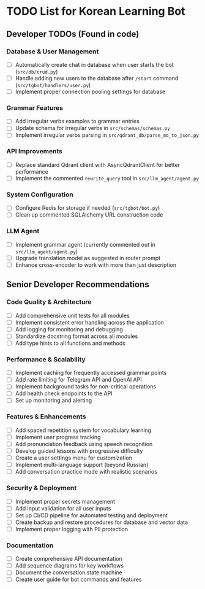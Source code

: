 # TODO List for Korean Learning Bot

## Developer TODOs (Found in code)

### Database & User Management
- [ ] Automatically create chat in database when user starts the bot (`src/db/crud.py`)
- [ ] Handle adding new users to the database after `/start` command (`src/tgbot/handlers/user.py`)
- [ ] Implement proper connection pooling settings for database

### Grammar Features
- [ ] Add irregular verbs examples to grammar entries
- [ ] Update schema for irregular verbs in `src/schemas/schemas.py`
- [ ] Implement irregular verbs parsing in `src/qdrant_db/parse_md_to_json.py`

### API Improvements
- [ ] Replace standard Qdrant client with AsyncQdrantClient for better performance
- [ ] Implement the commented `rewrite_query` tool in `src/llm_agent/agent.py`

### System Configuration
- [ ] Configure Redis for storage if needed (`src/tgbot/bot.py`)
- [ ] Clean up commented SQLAlchemy URL construction code

### LLM Agent
- [ ] Implement grammar agent (currently commented out in `src/llm_agent/agent.py`)
- [ ] Upgrade translation model as suggested in router prompt
- [ ] Enhance cross-encoder to work with more than just description

## Senior Developer Recommendations

### Code Quality & Architecture
- [ ] Add comprehensive unit tests for all modules
- [ ] Implement consistent error handling across the application
- [ ] Add logging for monitoring and debugging
- [ ] Standardize docstring format across all modules
- [ ] Add type hints to all functions and methods

### Performance & Scalability
- [ ] Implement caching for frequently accessed grammar points
- [ ] Add rate limiting for Telegram API and OpenAI API
- [ ] Implement background tasks for non-critical operations
- [ ] Add health check endpoints to the API
- [ ] Set up monitoring and alerting

### Features & Enhancements
- [ ] Add spaced repetition system for vocabulary learning
- [ ] Implement user progress tracking
- [ ] Add pronunciation feedback using speech recognition
- [ ] Develop guided lessons with progressive difficulty
- [ ] Create a user settings menu for customization
- [ ] Implement multi-language support (beyond Russian)
- [ ] Add conversation practice mode with realistic scenarios

### Security & Deployment
- [ ] Implement proper secrets management
- [ ] Add input validation for all user inputs
- [ ] Set up CI/CD pipeline for automated testing and deployment
- [ ] Create backup and restore procedures for database and vector data
- [ ] Implement proper logging with PII protection

### Documentation
- [ ] Create comprehensive API documentation
- [ ] Add sequence diagrams for key workflows
- [ ] Document the conversation state machine
- [ ] Create user guide for bot commands and features